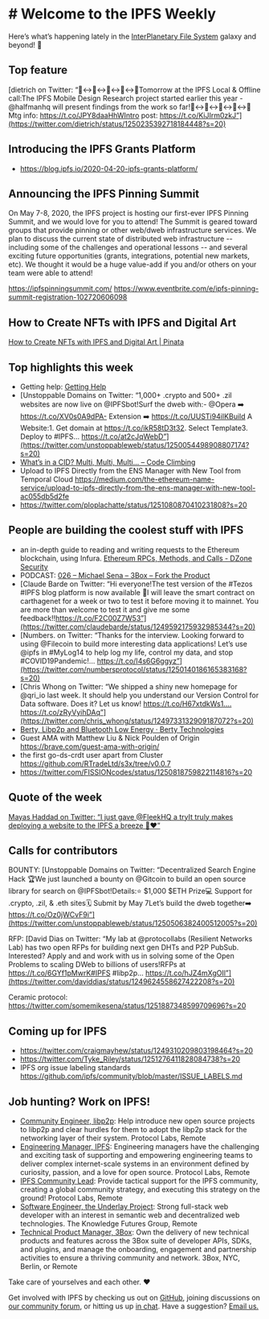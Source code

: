 # # Welcome to the IPFS Weekly

Here’s what’s happening lately in the [InterPlanetary File System](https://ipfs.io/) galaxy and beyond! 🚀

## Top feature
[dietrich on Twitter: “📱↔️📱↔️📱↔️📱↔️📱Tomorrow at the IPFS Local & Offline call:The IPFS Mobile Design Research project started earlier this year - @halfmanhq will present findings from the work so far!📱↔️📱↔️📱↔️📱↔️📱Mtg info: https://t.co/JPY8daaHhWIntro post: https://t.co/KiJIrm0zkJ”](https://twitter.com/dietrich/status/1250235392718184448?s=20)


## Introducing the IPFS Grants Platform

* https://blog.ipfs.io/2020-04-20-ipfs-grants-platform/


## Announcing the IPFS Pinning Summit

On May 7-8, 2020, the IPFS project is hosting our first-ever IPFS Pinning Summit, and we would love for you to attend! The Summit is geared toward groups that provide pinning or other web/dweb infrastructure services. We plan to discuss the current state of distributed web infrastructure -- including some of the challenges and operational lessons -- and several exciting future opportunities (grants, integrations, potential new markets, etc). We thought it would be a huge value-add if you and/or others on your team were able to attend!

https://ipfspinningsummit.com/
https://www.eventbrite.com/e/ipfs-pinning-summit-registration-102720606098


## How to Create NFTs with IPFS and Digital Art
[How to Create NFTs with IPFS and Digital Art | Pinata](https://medium.com/pinata/ipfs-nfts-and-persistent-artwork-50a129587a36)


## Top highlights this week
* Getting help: [Getting Help](https://ipfs.io/help/)
* [Unstoppable Domains on Twitter: “1,000+ .crypto and 500+ .zil websites are now live on @IPFSbot!Surf the dweb with:- @Opera ➡️ https://t.co/XV0s0A9dPA- Extension ➡️ https://t.co/UUSTi94iIKBuild A Website:1. Get domain at https://t.co/ikR58tD3t32. Select Template3. Deploy to #IPFS… https://t.co/at2cJqWebD”](https://twitter.com/unstoppableweb/status/1250054498908807174?s=20)
* [What’s in a CID? Multi, Multi, Multi… – Code Climbing](https://codeclimbing.com/whats-in-a-cid-multi-multi-multi/)
* Upload to IPFS Directly from the ENS Manager with New Tool from Temporal Cloud https://medium.com/the-ethereum-name-service/upload-to-ipfs-directly-from-the-ens-manager-with-new-tool-ac055db5d2fe
* https://twitter.com/ploplachatte/status/1251080870410231808?s=20


## People are building the coolest stuff with IPFS
* an in-depth guide to reading and writing requests to the Ethereum blockchain, using Infura. [Ethereum RPCs, Methods, and Calls - DZone Security](https://dzone.com/articles/ethereum-rpcs-methods-and-calls)
* PODCAST: [026 – Michael Sena – 3Box – Fork the Product](https://forktheproduct.com/episodes/026-michael-sena-3box/)
* [Claude Barde on Twitter: “Hi everyone!The test version of the #Tezos #IPFS blog platform is now available 🥳I will leave the smart contract on carthagenet for a week or two to test it before moving it to mainnet. You are more than welcome to test it and give me some feedback!!https://t.co/F2C00Z7W53”](https://twitter.com/claudebarde/status/1249592175932985344?s=20)
* [Numbers. on Twitter: “Thanks for the interview. Looking forward to using @Filecoin to build more interesting data applications! Let’s use @ipfs in #MyLog14 to help log my life, control my data, and stop #COVID19Pandemic!… https://t.co/I4s6G6ggyz”](https://twitter.com/numbersprotocol/status/1250140186165383168?s=20)
* [Chris Whong on Twitter: “We shipped a shiny new homepage for @qri_io last week.  It should help you understand our Version Control for Data software.  Does it?  Let us know! https://t.co/H67xtdkWs1.… https://t.co/zRyVyihDAq”](https://twitter.com/chris_whong/status/1249733132909187072?s=20)
* [Berty, Libp2p and Bluetooth Low Energy · Berty Technologies](https://berty.tech/blog/bluetooth-low-energy)
* Guest AMA with Matthew Liu & Nick Poulden of Origin https://brave.com/guest-ama-with-origin/
* the first go-ds-crdt user apart from Cluster https://github.com/RTradeLtd/s3x/tree/v0.0.7
* https://twitter.com/FISSIONcodes/status/1250818759822114816?s=20


## Quote of the week
[Mayas Haddad on Twitter: “I just gave @FleekHQ a tryIt truly makes deploying a website to the IPFS a breeze 💯❤️”](https://twitter.com/mayas__h/status/1249686162647777281?s=20)

## Calls for contributors
BOUNTY: [Unstoppable Domains on Twitter: “Decentralized Search Engine Hack 🏆We just launched a bounty on @Gitcoin to build an open source library for search on @IPFSbot!Details:⭐️ $1,000 $ETH Prize💻 Support for .crypto, .zil, & .eth sites🗓️ Submit by May 7Let’s build the dweb together➡️ https://t.co/Oz0jWCvF9i”](https://twitter.com/unstoppableweb/status/1250506382400512005?s=20)

RFP: [David Dias on Twitter: “My lab at @protocollabs (Resilient Networks Lab) has two open RFPs for building next gen DHTs and P2P PubSub. Interested? Apply and and work with us in solving some of the Open Problems to scaling DWeb to billions of users!RFPs at https://t.co/6GYf1pMwrK#IPFS #libp2p… https://t.co/hJZ4mXgOIl”](https://twitter.com/daviddias/status/1249624558627422208?s=20)

Ceramic protocol: https://twitter.com/somemikesena/status/1251887348599709696?s=20

## Coming up for IPFS
* https://twitter.com/craigmayhew/status/1249310209803198464?s=20
* https://twitter.com/Tyke_Riley/status/1251276411828084738?s=20
* IPFS org issue labeling standards https://github.com/ipfs/community/blob/master/ISSUE_LABELS.md


## Job hunting? Work on IPFS!

* [Community Engineer, libp2p](https://jobs.lever.co/protocol/0afd449f-b292-42b4-abfd-af26415b796b): Help introduce new open source projects to libp2p and clear hurdles for them to adopt the libp2p stack for the networking layer of their system. Protocol Labs, Remote
* [Engineering Manager, IPFS](https://jobs.lever.co/protocol/3f0787e8-58b3-4122-a1ea-424561d2658f): Engineering managers have the challenging and exciting task of supporting and empowering engineering teams to deliver complex internet-scale systems in an environment defined by curiosity, passion, and a love for open source. Protocol Labs, Remote
* [IPFS Community Lead](https://jobs.lever.co/protocol/71c4a9b9-af90-4ce9-9dba-8b72507997bf): Provide tactical support for the IPFS community, creating a global community strategy, and executing this strategy on the ground! Protocol Labs, Remote
* [Software Engineer, the Underlay Project](https://notes.knowledgefutures.org/pub/si1okbw9): Strong full-stack web developer with an interest in semantic web and decentralized web technologies. The Knowledge Futures Group, Remote
* [Technical Product Manager, 3Box](https://jobs.lever.co/3box/6c68f7ec-a4b4-48ab-9d77-6500e36351e7): Own the delivery of new technical products and features across the 3Box suite of developer APIs, SDKs, and plugins, and manage the onboarding, engagement and partnership activities to ensure a thriving community and network. 3Box, NYC, Berlin, or Remote

Take care of yourselves and each other. ❤️

Get involved with IPFS by checking us out on [GitHub](https://github.com/ipfs), joining discussions on [our community forum](https://discuss.ipfs.io/), or hitting us up [in chat](https://riot.im/app/#/room/#ipfs:matrix.org). Have a suggestion? [Email us.](mailto:newsletter@ipfs.io)
